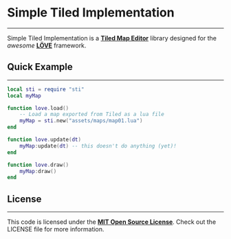 Simple Tiled Implementation
==
---
Simple Tiled Implementation is a [**Tiled Map Editor**][Tiled] library designed for the *awesome* [**LÖVE**][LOVE] framework.

Quick Example
--
---
```lua
local sti = require "sti"
local myMap

function love.load()
    -- Load a map exported from Tiled as a lua file
    myMap = sti.new("assets/maps/map01.lua")
end

function love.update(dt)
	myMap:update(dt) -- this doesn't do anything (yet)!
end

function love.draw()
	myMap:draw()
end

```

License
--
---
This code is licensed under the [**MIT Open Source License**][MIT]. Check out the LICENSE file for more information.

[Tiled]: http://www.mapeditor.org/
[LOVE]: https://www.love2d.org/
[MIT]: http://www.opensource.org/licenses/mit-license.html